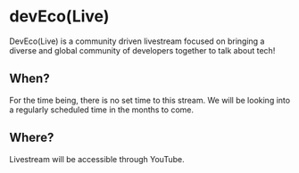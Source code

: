 # devEco(Live)

DevEco(Live) is a community driven livestream focused on bringing a diverse and global community of developers together to talk about tech! 

## When?

For the time being, there is no set time to this stream. We will be looking into a regularly scheduled time in the months to come.

## Where?

Livestream will be accessible through YouTube.
